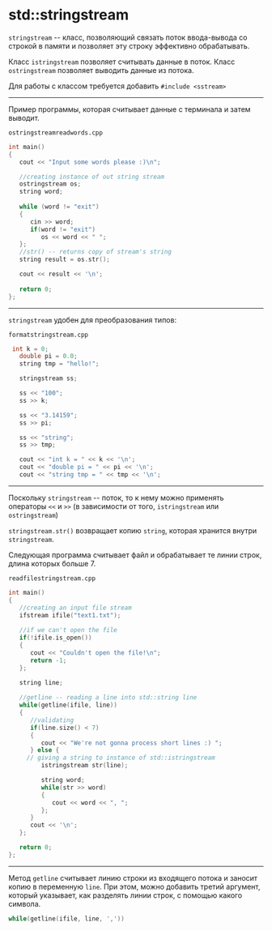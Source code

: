 # std::stringstream

`stringstream` -- класс, позволяющий связать поток ввода-вывода со строкой в памяти и позволяет эту строку эффективно обрабатывать.

Класс `istringstream` позволяет считывать данные в поток.
Класс `ostringstream` позволяет выводить данные из потока.

Для работы с классом требуется добавить `#include <sstream>`
___
Пример программы, которая считывает данные с терминала и затем выводит.

`ostringstreamreadwords.cpp`
```cpp
int main()
{
   cout << "Input some words please :)\n";

   //creating instance of out string stream
   ostringstream os;
   string word;
   
   while (word != "exit") 
   {
      cin >> word;
      if(word != "exit")
         os << word << " ";
   };
   //str() -- returns copy of stream's string
   string result = os.str();

   cout << result << '\n';
   
   return 0;
};
```
___
`stringstream` удобен для преобразования типов:

`formatstringstream.cpp`
```cpp
 int k = 0;
   double pi = 0.0;
   string tmp = "hello!";

   stringstream ss;

   ss << "100";
   ss >> k;

   ss << "3.14159";
   ss >> pi;

   ss << "string";
   ss >> tmp;

   cout << "int k = " << k << '\n';
   cout << "double pi = " << pi << '\n';
   cout << "string tmp = " << tmp << '\n';
```
___
Поскольку `stringstream` -- поток, то к нему можно применять операторы `<<` и `>>` (в зависимости от того, `istringstream` или `ostringstream`)

`stringstream.str()` возвращает копию `string`, которая хранится внутри `stringstream`. 

Следующая программа считывает файл и обрабатывает те линии строк, длина которых больше 7.

`readfilestringstream.cpp`

```cpp
int main()
{
   //creating an input file stream
   ifstream ifile("text1.txt");
   
   //if we can't open the file
   if(!ifile.is_open())
   {
      cout << "Couldn't open the file!\n";
      return -1;
   };

   string line;
   
   //getline -- reading a line into std::string line
   while(getline(ifile, line))
   {
      //validating
      if(line.size() < 7)  
      {
         cout << "We're not gonna process short lines :) ";
      } else {
	 // giving a string to instance of std::istringstream
         istringstream str(line);

         string word;
         while(str >> word)
         {
            cout << word << ", ";
         };
      }
      cout << '\n';
   };

   return 0;
};
```
___
Метод `getline` считывает линию строки из входящего потока и заносит копию в переменную `line`. При этом, можно добавить третий аргумент, который указывает,
как разделять линии строк, с помощью какого символа.

```cpp
while(getline(ifile, line, ','))
```

